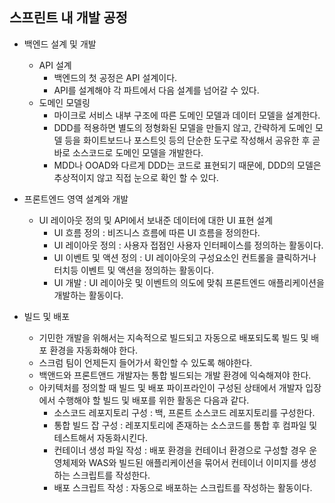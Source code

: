 ## 스프린트 내 개발 공정

* 백엔드 설계 및 개발
  * API 설계
    * 백엔드의 첫 공정은 API 설계이다.
    * API를 설계해야 각 파트에서 다음 설계를 넘어갈 수 있다.
  * 도메인 모델링
    * 마이크로 서비스 내부 구조에 따른 도메인 모델과 데이터 모델을 설계한다.
    * DDD를 적용하면 별도의 정형화된 모델을 만들지 않고, 간략하게 도메인 모델 등을 화이트보드나 포스트잇 등의 단순한 도구로 작성해서 공유한 후 곧바로 소스코드로 도메인 모델을 개발한다.
    * MDD나 OOAD와 다르게 DDD는 코드로 표현되기 때문에, DDD의 모델은 추상적이지 않고 직접 눈으로 확인 할 수 있다.

* 프론트엔드 영역 설계와 개발
  * UI 레이아웃 정의 및 API에서 보내준 데이터에 대한 UI 표현 설계
    * UI 흐름 정의 : 비즈니스 흐름에 따른 UI 흐름을 정의한다.
    * UI 레이아웃 정의 : 사용자 접점인 사용자 인터페이스를 정의하는 활동이다.
    * UI 이벤트 및 액션 정의 : UI 레이아웃의 구성요소인 컨트롤을 클릭하거나 터치등 이벤트 및 액션을 정의하는 활동이다.
    * UI 개발 : UI 레이아웃 및 이벤트의 의도에 맞춰 프론트엔드 애플리케이션을 개발하는 활동이다.
* 빌드 및 배포
  * 기민한 개발을 위해서는 지속적으로 빌드되고 자동으로 배포되도록 빌드 및 배포 환경을 자동화해야 한다.
  * 스크럼 팀이 언제든지 들어가서 확인할 수 있도록 해야한다.
  * 백앤드와 프론트앤드 개발자는 통합 빌드되는 개발 환경에 익숙해져야 한다.
  * 아키텍처를 정의할 때 빌드 및 배포 파이프라인이 구성된 상태에서 개발자 입장에서 수행해야 할 빌드 및 배포를 위한 활동은 다음과 같다.
    * 소스코드 레포지토리 구성 : 백, 프론트 소스코드 레포지토리를 구성한다.
    * 통합 빌드 잡 구성 : 레포지토리에 존재하는 소스코드를 통합 후 컴파일 및 테스트해서 자동화시킨다.
    * 컨테이너 생성 파일 작성 : 배포 환경을 컨테이너 환경으로 구성할 경우 운영체제와 WAS와 빌드된 애플리케이션을 묶어서 컨테이너 이미지를 생성하는 스크립트를 작성한다.
    * 배포 스크립트 작성 : 자동으로 배포하는 스크립트를 작성하는 활동이다.